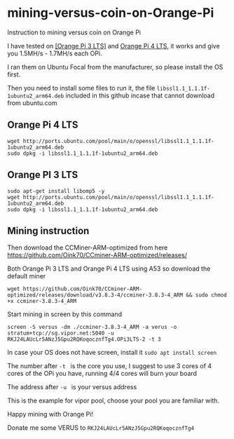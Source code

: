 # mining-versus-coin-on-Orange-Pi
Instruction to mining versus coin on Orange Pi

I have tested on [[Orange Pi 3 LTS]][1] and [Orange Pi 4 LTS][2], it works and give you 1.5MH/s - 1.7MH/s each OPi.

I ran them on Ubuntu Focal from the manufacturer, so please install the OS first.

Then you need to install some files to run it, the file `libssl1.1_1.1.1f-1ubuntu2_arm64.deb` included in this github incase that cannot download from ubuntu.com

## Orange Pi 4 LTS
```shell
wget http://ports.ubuntu.com/pool/main/o/openssl/libssl1.1_1.1.1f-1ubuntu2_arm64.deb
sudo dpkg -i libssl1.1_1.1.1f-1ubuntu2_arm64.deb
```

## Orange PI 3 LTS
```shell
sudo apt-get install libomp5 -y
wget http://ports.ubuntu.com/pool/main/o/openssl/libssl1.1_1.1.1f-1ubuntu2_arm64.deb
sudo dpkg -i libssl1.1_1.1.1f-1ubuntu2_arm64.deb
```
## Mining instruction
Then download the CCMiner-ARM-optimized from here https://github.com/Oink70/CCminer-ARM-optimized/releases/

Both Orange Pi 3 LTS and Orange Pi 4 LTS using A53 so download the default miner
```shell
wget https://github.com/Oink70/CCminer-ARM-optimized/releases/download/v3.8.3-4/ccminer-3.8.3-4_ARM && sudo chmod +x ccminer-3.8.3-4_ARM
```

Start mining in screen by this command
```shell
screen -S versus -dm ./ccminer-3.8.3-4_ARM -a verus -o stratum+tcp://sg.vipor.net:5040 -u RKJ24LAUcLr5ANzJ5Gpu2RQKoqocznfTg4.OPi3LTS-2 -t 3
```

In case your OS does not have screen, install it `sudo apt install screen`

The number after `-t ` is the core you use, I suggest to use 3 cores of 4 cores of the OPi you have, running 4/4 cores will burn your board

The address after `-u ` is your versus address

This is the example for vipor pool, choose your pool you are familiar with.

Happy mining with Orange Pi!

Donate me some VERUS to `RKJ24LAUcLr5ANzJ5Gpu2RQKoqocznfTg4`

[1]: https://orangepi.vn/shop/orange-pi-3-phien-ban-lts-chip-allwinnner-h6-2gb-ram "Orange Pi 3 LTS"
[2]: https://orangepi.vn/shop/orange-pi-4-lts-ram-4gb-non-emmc "Orange Pi 4 LTS"
